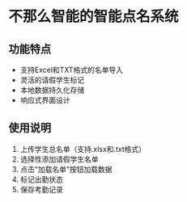 # 不那么智能的智能点名系统

## 功能特点
- 支持Excel和TXT格式的名单导入
- 灵活的请假学生标记
- 本地数据持久化存储
- 响应式界面设计

## 使用说明
1. 上传学生总名单（支持.xlsx和.txt格式）
2. 选择性添加请假学生名单
3. 点击"加载名单"按钮加载数据
4. 标记出勤状态
5. 保存考勤记录
